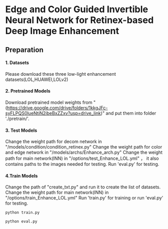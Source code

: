 # Edge and Color Guided Invertible Neural Network for Retinex-based Deep Image Enhancement
## Preparation

#### 1. Datasets

Please download these three low-light enhancement datasets(LOL,HUAWEI,LOLv2)

#### 2. Pretrained Models

Download pretrained model weights from "(https://drive.google.com/drive/folders/1kkgJFc-syFLPQS0lueNtiN2ibeBxZZxv?usp=drive_link)" and put them into folder './pretrain/'.

#### 3. Test Models
Change the weight path for decom network in "/models/condition/condition_retinex.py"
Change the weight path for color and edge network in "/models/archs/Enhance_arch.py"
Change the weight path for main network(INN) in "/options/test_Enhance_LOL.yml" ， it also contains paths to the images needed for testing.
Run 'eval.py' for testing.

#### 4.Train Models
Change the path of "create_txt.py" and run it to create the list of datasets.
Change the weight path for main network(INN) in "/options/train_Enhance_LOL.yml"
Run 'train.py' for training or run 'eval.py' for testing.

```
python train.py
```
```
python eval.py
```

